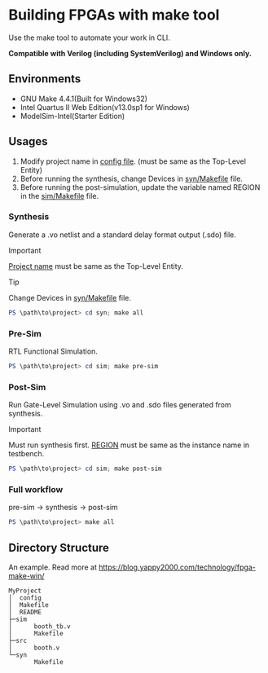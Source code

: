 # Building FPGAs with make tool

Use the make tool to automate your work in CLI.

**Compatible with Verilog (including SystemVerilog) and Windows only.**

## Environments

- GNU Make 4.4.1(Built for Windows32)
- Intel Quartus II Web Edition(v13.0sp1 for Windows)
- ModelSim-Intel(Starter Edition)

## Usages

1. Modify project name in [config file](/config#L2). (must be same as the Top-Level Entity)
2. Before running the synthesis, change Devices in [syn/Makefile](/syn/Makefile#L41) file.
3. Before running the post-simulation, update the variable named REGION in the [sim/Makefile](/sim/Makefile#L7) file.

### Synthesis

Generate a .vo netlist and a standard delay format output (.sdo) file.

> [!IMPORTANT]  
> [Project name](/config#L2) must be same as the Top-Level Entity.

> [!TIP]
> Change Devices in [syn/Makefile](/syn/Makefile#L41) file.

```ps1
PS \path\to\project> cd syn; make all
```

### Pre-Sim

RTL Functional Simulation.

```ps1
PS \path\to\project> cd sim; make pre-sim
```

### Post-Sim

Run Gate-Level Simulation using .vo and .sdo files generated from synthesis.

> [!IMPORTANT]  
> Must run synthesis first. [REGION](/sim/Makefile#L7) must be same as the instance name in testbench.

```ps1
PS \path\to\project> cd sim; make post-sim
```

### Full workflow

pre-sim -> synthesis -> post-sim

```ps1
PS \path\to\project> make all
```

## Directory Structure

An example. Read more at https://blog.yappy2000.com/technology/fpga-make-win/

    MyProject
    │  config
    │  Makefile
    │  README
    ├─sim
    │      booth_tb.v
    │      Makefile
    ├─src
    │      booth.v
    └─syn
           Makefile
